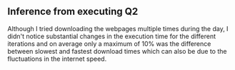 ## Inference from executing Q2

Although I tried downloading the webpages multiple times during the day, I didn't notice substantial changes in the execution time for the different iterations and on average only a maximum of 10% was the difference between slowest and fastest download times which can also be due to the fluctuations in the internet speed.